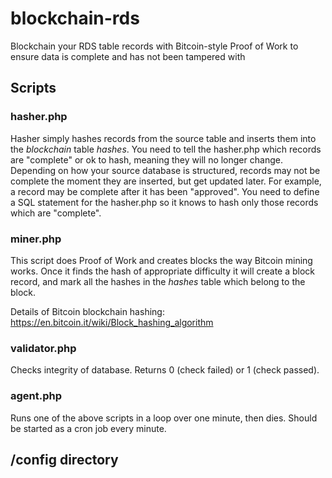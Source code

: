 # blockchain-rds
Blockchain your RDS table records with Bitcoin-style Proof of Work to ensure data is complete and has not been tampered with


## Scripts

### hasher.php
Hasher simply hashes records from the source table and inserts them into the *blockchain* table *hashes*.  You need to tell the hasher.php which records are "complete" or ok to hash, meaning they will no longer change.  Depending on how your source database is structured, records may not be complete the moment they are inserted, but get updated later.  For example, a record may be complete after it has been "approved".  You need to define a SQL statement for the hasher.php so it knows to hash only those records which are "complete".

### miner.php
This script does Proof of Work and creates blocks the way Bitcoin mining works.  Once it finds the hash of appropriate difficulty it will create a block record, and mark all the hashes in the *hashes* table which belong to the block.

Details of Bitcoin blockchain hashing: https://en.bitcoin.it/wiki/Block_hashing_algorithm

### validator.php
Checks integrity of database.  Returns 0 (check failed) or 1 (check passed).

### agent.php
Runs one of the above scripts in a loop over one minute, then dies.  Should be started as a cron job every minute.

## /config directory

